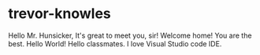 # trevor-knowles
Hello Mr. Hunsicker, It's great to meet you, sir!
Welcome home! You are the best.
Hello World! Hello classmates. I love Visual Studio code IDE.